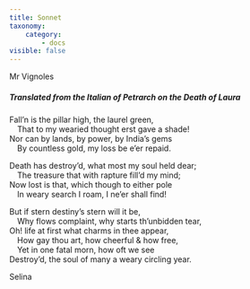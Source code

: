 ```yaml
---
title: Sonnet
taxonomy:
    category:
        - docs
visible: false
---
```


<div class="author">Mr Vignoles</div>

##### Translated from the Italian of Petrarch on the Death of Laura  
  
Fall’n is the pillar high, the laurel green,  
&emsp;That to my wearied thought erst gave a shade!  
Nor can by lands, by power, by India’s gems  
&emsp;By countless gold, my loss be e’er repaid.  
  
Death has destroy’d, what most my soul held dear;  
&emsp;The treasure that with rapture fill’d my mind;  
Now lost is that, which though to either pole  
&emsp;In weary search I roam, I ne’er shall find!  
  
But if stern destiny’s stern will it be,  
&emsp;Why flows complaint, why starts th’unbidden tear,  
Oh! life at first what charms in thee appear,  
&emsp;How gay thou art, how cheerful & how free,  
&emsp;Yet in one fatal morn, how oft we see  
Destroy’d, the soul of many a weary circling year.  
  
Selina
